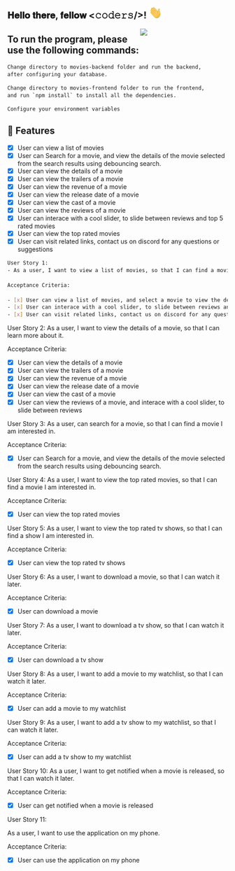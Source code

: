 <h2> 𝐇𝐞𝐥𝐥𝐨 𝐭𝐡𝐞𝐫𝐞, 𝐟𝐞𝐥𝐥𝐨𝐰 <𝚌𝚘𝚍𝚎𝚛𝚜/>!  <img src="https://raw.githubusercontent.com/ABSphreak/ABSphreak/master/gifs/Hi.gif" width="30"></h2>

<img align='right' src='https://user-images.githubusercontent.com/5713670/87202985-820dcb80-c2b6-11ea-9f56-7ec461c497c3.gif' width='200"'>

## To run the program, please use the following commands:

```sh
Change directory to movies-backend folder and run the backend,
after configuring your database.
```

```sh
Change directory to movies-frontend folder to run the frontend,
and run `npm install` to install all the dependencies.
```

```sh
Configure your environment variables
```

<!-- main features -->

## 📝 Features

- [x] User can view a list of movies
- [x] User can Search for a movie, and view the details of the movie selected from the search results using debouncing search.
- [x] User can view the details of a movie
- [x] User can view the trailers of a movie
- [x] User can view the revenue of a movie
- [x] User can view the release date of a movie
- [x] User can view the cast of a movie
- [x] User can view the reviews of a movie
- [x] User can interace with a cool slider, to slide between reviews and top 5 rated movies
- [x] User can view the top rated movies
- [x] User can visit related links, contact us on discord for any questions or suggestions

<!-- User Stories -->

```sh
User Story 1:
- As a user, I want to view a list of movies, so that I can find a movie I am interested in.

Acceptance Criteria:

- [x] User can view a list of movies, and select a movie to view the details of the movie.
- [x] User can interace with a cool slider, to slide between reviews and top 5 rated movies
- [x] User can visit related links, contact us on discord for any questions or suggestions
```

User Story 2:
As a user, I want to view the details of a movie, so that I can learn more about it.

Acceptance Criteria:

- [x] User can view the details of a movie
- [x] User can view the trailers of a movie
- [x] User can view the revenue of a movie
- [x] User can view the release date of a movie
- [x] User can view the cast of a movie
- [x] User can view the reviews of a movie, and interace with a cool slider, to slide between reviews

User Story 3:
As a user, can search for a movie, so that I can find a movie I am interested in.

Acceptance Criteria:

- [x] User can Search for a movie, and view the details of the movie selected from the search results using debouncing search.

User Story 4:
As a user, I want to view the top rated movies, so that I can find a movie I am interested in.

Acceptance Criteria:

- [x] User can view the top rated movies

User Story 5:
As a user, I want to view the top rated tv shows, so that I can find a show I am interested in.

Acceptance Criteria:

- [x] User can view the top rated tv shows

User Story 6:
As a user, I want to download a movie, so that I can watch it later.

Acceptance Criteria:

- [x] User can download a movie

User Story 7:
As a user, I want to download a tv show, so that I can watch it later.

Acceptance Criteria:

- [x] User can download a tv show

User Story 8:
As a user, I want to add a movie to my watchlist, so that I can watch it later.

Acceptance Criteria:

- [x] User can add a movie to my watchlist

User Story 9:
As a user, I want to add a tv show to my watchlist, so that I can watch it later.

Acceptance Criteria:

- [x] User can add a tv show to my watchlist

User Story 10:
As a user, I want to get notified when a movie is released, so that I can watch it later.

Acceptance Criteria:

- [x] User can get notified when a movie is released

User Story 11:

As a user, I want to use the application on my phone.

Acceptance Criteria:

- [x] User can use the application on my phone

